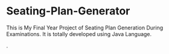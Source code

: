 # Seating-Plan-Generator

This is My Final Year Project of Seating Plan Generation During Examinations. It is totally developed using Java Language.












































































































































































.






































